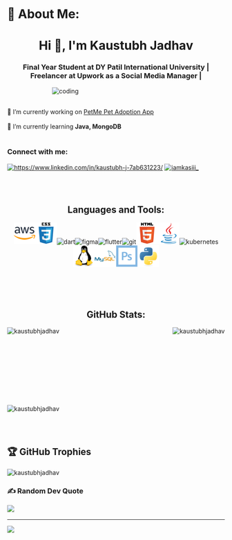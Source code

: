# 💫 About Me:
<h1 align="center">Hi 👋, I'm Kaustubh Jadhav</h1>
<h3 align="center">Final Year Student at DY Patil International University | Freelancer at Upwork as a Social Media Manager |</h3>

<img align="right" alt="coding" width="400" src="https://user-images.githubusercontent.com/55389276/140866485-8fb1c876-9a8f-4d6a-98dc-08c4981eaf70.gif">
<br><br>

🔭 I’m currently working on [PetMe Pet Adoption App](https://github.com/KaustubhJadhav/PetMe)<br><br>🌱 I’m currently learning **Java, MongoDB**
<br><br>

<h3 align="left">Connect with me:</h3>
<p align="left">
<a href="https://linkedin.com/in/https://www.linkedin.com/in/kaustubh-j-7ab631223/" target="blank"><img align="center" src="https://raw.githubusercontent.com/rahuldkjain/github-profile-readme-generator/master/src/images/icons/Social/linked-in-alt.svg" alt="https://www.linkedin.com/in/kaustubh-j-7ab631223/" height="30" width="40" /></a>
<a href="https://instagram.com/iamkasiii_" target="blank"><img align="center" src="https://raw.githubusercontent.com/rahuldkjain/github-profile-readme-generator/master/src/images/icons/Social/instagram.svg" alt="iamkasiii_" height="30" width="40" /></a>
</p>
<br><br>

<h2 align="center">Languages and Tools:</h2>
<p align="center"> <img src="https://raw.githubusercontent.com/devicons/devicon/master/icons/amazonwebservices/amazonwebservices-original-wordmark.svg" alt="aws" width="50" height="50"/><img src="https://raw.githubusercontent.com/devicons/devicon/master/icons/css3/css3-original-wordmark.svg" alt="css3" width="50" height="50"/><img src="https://www.vectorlogo.zone/logos/dartlang/dartlang-icon.svg" alt="dart" width="50" height="50"/><img src="https://www.vectorlogo.zone/logos/figma/figma-icon.svg" alt="figma" width="50" height="50"/><img src="https://www.vectorlogo.zone/logos/flutterio/flutterio-icon.svg" alt="flutter" width="50" height="50"/><img src="https://www.vectorlogo.zone/logos/git-scm/git-scm-icon.svg" alt="git" width="50" height="50"/><img src="https://raw.githubusercontent.com/devicons/devicon/master/icons/html5/html5-original-wordmark.svg" alt="html5" width="50" height="50"/><img src="https://raw.githubusercontent.com/devicons/devicon/master/icons/java/java-original.svg" alt="java" width="50" height="50"/><img src="https://www.vectorlogo.zone/logos/kubernetes/kubernetes-icon.svg" alt="kubernetes" width="50" height="50"/><img src="https://raw.githubusercontent.com/devicons/devicon/master/icons/linux/linux-original.svg" alt="linux" width="50" height="50"/><img src="https://raw.githubusercontent.com/devicons/devicon/master/icons/mysql/mysql-original-wordmark.svg" alt="mysql" width="50" height="50"/><img src="https://raw.githubusercontent.com/devicons/devicon/master/icons/photoshop/photoshop-line.svg" alt="photoshop" width="50" height="50"/><img src="https://raw.githubusercontent.com/devicons/devicon/master/icons/python/python-original.svg" alt="python" width="50" height="50"/><br><br> </p>
<br><br>
<p align="center">
  
<h2 align="center">GitHub Stats:</h2>

<p><img align="left" src="https://github-readme-stats.vercel.app/api/top-langs/?username=KaustubhJadhav&theme=midnight-purple&hide_border=false&include_all_commits=true&count_private=true&layout=compact" alt="kaustubhjadhav" /></p>

<p>&nbsp;<img align="right" src="https://github-readme-stats.vercel.app/api?username=KaustubhJadhav&theme=midnight-purple&hide_border=false&include_all_commits=true&count_private=true" alt="kaustubhjadhav" /></p>

<p>&nbsp;&nbsp;&nbsp;&nbsp;</p>
<br><br><br><br><br><br>

<p><img align="center" src="https://github-readme-streak-stats.herokuapp.com/?user=KaustubhJadhav&theme=midnight-purple&hide_border=false" alt="kaustubhjadhav" /></p>
  

<!-- ![](https://github-readme-stats.vercel.app/api?username=KaustubhJadhav&theme=midnight-purple&hide_border=false&include_all_commits=true&count_private=true)<br/>
![](https://github-readme-streak-stats.herokuapp.com/?user=KaustubhJadhav&theme=midnight-purple&hide_border=false)<br/>
![](https://github-readme-stats.vercel.app/api/top-langs/?username=KaustubhJadhav&theme=midnight-purple&hide_border=false&include_all_commits=true&count_private=true&layout=compact) -->
</p><br><br>

## 🏆 GitHub Trophies <br>
<p><img align="center" src="https://github-profile-trophy.vercel.app/?username=KaustubhJadhav&theme=algolia&no-frame=false&no-bg=false&margin-w=5" alt="kaustubhjadhav" /></p>
<!-- ![](https://github-profile-trophy.vercel.app/?username=KaustubhJadhav&theme=algolia&no-frame=false&no-bg=false&margin-w=4) -->

### ✍️ Random Dev Quote
![](https://quotes-github-readme.vercel.app/api?type=horizontal&theme=radical)

---
[![](https://visitcount.itsvg.in/api?id=KaustubhJadhav&icon=0&color=0)](https://visitcount.itsvg.in)
